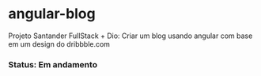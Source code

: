 # angular-blog
Projeto Santander FullStack + Dio: Criar um blog usando angular com base em um design do dribbble.com  
### Status: Em andamento
